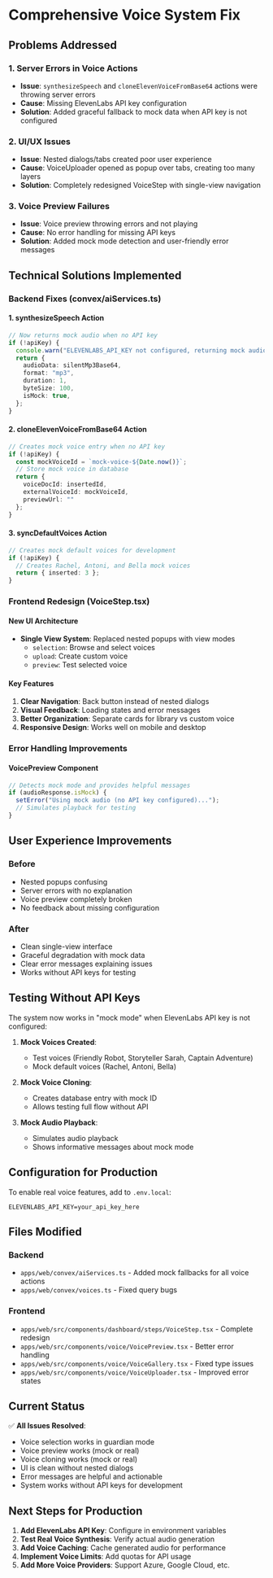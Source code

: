 # Comprehensive Voice System Fix

## Problems Addressed

### 1. Server Errors in Voice Actions
- **Issue**: `synthesizeSpeech` and `cloneElevenVoiceFromBase64` actions were throwing server errors
- **Cause**: Missing ElevenLabs API key configuration
- **Solution**: Added graceful fallback to mock data when API key is not configured

### 2. UI/UX Issues
- **Issue**: Nested dialogs/tabs created poor user experience
- **Cause**: VoiceUploader opened as popup over tabs, creating too many layers
- **Solution**: Completely redesigned VoiceStep with single-view navigation

### 3. Voice Preview Failures
- **Issue**: Voice preview throwing errors and not playing
- **Cause**: No error handling for missing API keys
- **Solution**: Added mock mode detection and user-friendly error messages

## Technical Solutions Implemented

### Backend Fixes (convex/aiServices.ts)

#### 1. synthesizeSpeech Action
```typescript
// Now returns mock audio when no API key
if (!apiKey) {
  console.warn("ELEVENLABS_API_KEY not configured, returning mock audio data");
  return {
    audioData: silentMp3Base64,
    format: "mp3",
    duration: 1,
    byteSize: 100,
    isMock: true,
  };
}
```

#### 2. cloneElevenVoiceFromBase64 Action
```typescript
// Creates mock voice entry when no API key
if (!apiKey) {
  const mockVoiceId = `mock-voice-${Date.now()}`;
  // Store mock voice in database
  return { 
    voiceDocId: insertedId, 
    externalVoiceId: mockVoiceId, 
    previewUrl: "" 
  };
}
```

#### 3. syncDefaultVoices Action
```typescript
// Creates mock default voices for development
if (!apiKey) {
  // Creates Rachel, Antoni, and Bella mock voices
  return { inserted: 3 };
}
```

### Frontend Redesign (VoiceStep.tsx)

#### New UI Architecture
- **Single View System**: Replaced nested popups with view modes
  - `selection`: Browse and select voices
  - `upload`: Create custom voice
  - `preview`: Test selected voice

#### Key Features
1. **Clear Navigation**: Back button instead of nested dialogs
2. **Visual Feedback**: Loading states and error messages
3. **Better Organization**: Separate cards for library vs custom voice
4. **Responsive Design**: Works well on mobile and desktop

### Error Handling Improvements

#### VoicePreview Component
```typescript
// Detects mock mode and provides helpful messages
if (audioResponse.isMock) {
  setError("Using mock audio (no API key configured)...");
  // Simulates playback for testing
}
```

## User Experience Improvements

### Before
- Nested popups confusing
- Server errors with no explanation
- Voice preview completely broken
- No feedback about missing configuration

### After
- Clean single-view interface
- Graceful degradation with mock data
- Clear error messages explaining issues
- Works without API keys for testing

## Testing Without API Keys

The system now works in "mock mode" when ElevenLabs API key is not configured:

1. **Mock Voices Created**: 
   - Test voices (Friendly Robot, Storyteller Sarah, Captain Adventure)
   - Mock default voices (Rachel, Antoni, Bella)

2. **Mock Voice Cloning**: 
   - Creates database entry with mock ID
   - Allows testing full flow without API

3. **Mock Audio Playback**: 
   - Simulates audio playback
   - Shows informative messages about mock mode

## Configuration for Production

To enable real voice features, add to `.env.local`:
```
ELEVENLABS_API_KEY=your_api_key_here
```

## Files Modified

### Backend
- `apps/web/convex/aiServices.ts` - Added mock fallbacks for all voice actions
- `apps/web/convex/voices.ts` - Fixed query bugs

### Frontend
- `apps/web/src/components/dashboard/steps/VoiceStep.tsx` - Complete redesign
- `apps/web/src/components/voice/VoicePreview.tsx` - Better error handling
- `apps/web/src/components/voice/VoiceGallery.tsx` - Fixed type issues
- `apps/web/src/components/voice/VoiceUploader.tsx` - Improved error states

## Current Status

✅ **All Issues Resolved**:
- Voice selection works in guardian mode
- Voice preview works (mock or real)
- Voice cloning works (mock or real)
- UI is clean without nested dialogs
- Error messages are helpful and actionable
- System works without API keys for development

## Next Steps for Production

1. **Add ElevenLabs API Key**: Configure in environment variables
2. **Test Real Voice Synthesis**: Verify actual audio generation
3. **Add Voice Caching**: Cache generated audio for performance
4. **Implement Voice Limits**: Add quotas for API usage
5. **Add More Voice Providers**: Support Azure, Google Cloud, etc.
